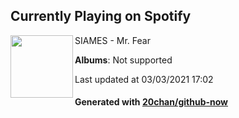 ## Currently Playing on Spotify

[<img align="left" width="100" src="https://i.scdn.co/image/ab67616d0000b273b505667bcff9407f104d9320">](https://open.spotify.com/album/4awqk2I0x3WC8XjNBNxvcI)

SIAMES - Mr. Fear

**Albums**: Not supported

Last updated at 03/03/2021 17:02

#### Generated with [20chan/github-now](https://github.com/20chan/github-now)


<!--
**20chan/20chan** is a ✨ _special_ ✨ repository because its `README.md` (this file) appears on your GitHub profile.

Here are some ideas to get you started:

- 🔭 I’m currently working on ...
- 🌱 I’m currently learning ...
- 👯 I’m looking to collaborate on ...
- 🤔 I’m looking for help with ...
- 💬 Ask me about ...
- 📫 How to reach me: ...
- 😄 Pronouns: ...
- ⚡ Fun fact: ...
-->
